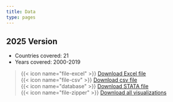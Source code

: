 ```yaml
---
title: Data
type: pages
---
```


## 2025 Version


* Countries covered: 21
* Years covered: 2000-2019  

> {{< icon name="file-excel" >}} [Download Excel file](2025/index_2025.xlsx)  
> {{< icon name="file-csv" >}} [Download csv file](2025/index_2025.csv)  
> {{< icon name="database" >}} [Download STATA file](2025/index_2025.dta)  
> {{< icon name="file-zipper" >}} [Download all visualizations](2025/visualizations_2025.zip)


